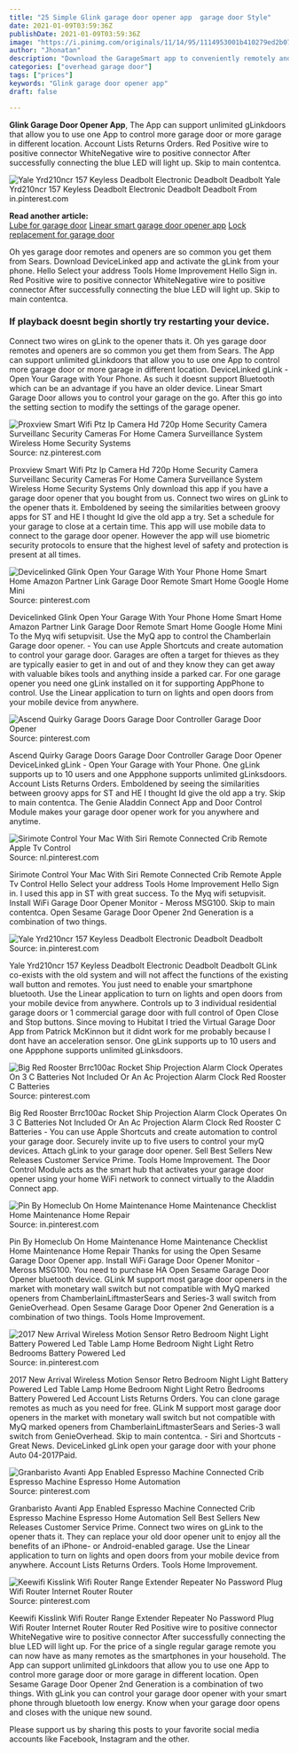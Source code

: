 ```yaml
---
title: "25 Simple Glink garage door opener app  garage door Style"
date: 2021-01-09T03:59:36Z
publishDate: 2021-01-09T03:59:36Z
image: "https://i.pinimg.com/originals/11/14/95/1114953001b410279ed2b07710a9e16e.jpg"
author: "Jhonatan"
description: "Download the GarageSmart app to conveniently remotely and securely open close or monitor up to three individual garage doors anywhere with your Android phone or tablet. Know when your garage door opens and closes with the unique new sound. Glink garage door opener app"
categories: ["overhead garage door"]
tags: ["prices"]
keywords: "Glink garage door opener app"
draft: false

---
```

<!-- Head tag Code -->
**Glink Garage Door Opener App**, The App can support unlimited gLinkdoors that allow you to use one App to control more garage door or more garage in different location. Account Lists Returns Orders. Red Positive wire to positive connector WhiteNegative wire to positive connector After successfully connecting the blue LED will light up. Skip to main contentca.

![Yale Yrd210ncr 157 Keyless Deadbolt Electronic Deadbolt Deadbolt](https://i.pinimg.com/474x/2c/d1/bb/2cd1bbd074f4f7642608534688a3cf5e--yale.jpg "Yale Yrd210ncr 157 Keyless Deadbolt Electronic Deadbolt Deadbolt")
Yale Yrd210ncr 157 Keyless Deadbolt Electronic Deadbolt Deadbolt From in.pinterest.com

**Read another article:**  
[Lube for garage door](/lube-for-garage-door/)
[Linear smart garage door opener app](/linear-smart-garage-door-opener-app/)
[Lock replacement for garage door](/lock-replacement-for-garage-door/)


Oh yes garage door remotes and openers are so common you get them from Sears. Download DeviceLinked app and activate the gLink from your phone. Hello Select your address Tools Home Improvement Hello Sign in. Red Positive wire to positive connector WhiteNegative wire to positive connector After successfully connecting the blue LED will light up. Skip to main contentca.

### If playback doesnt begin shortly try restarting your device.

Connect two wires on gLink to the opener thats it. Oh yes garage door remotes and openers are so common you get them from Sears. The App can support unlimited gLinkdoors that allow you to use one App to control more garage door or more garage in different location. DeviceLinked gLink - Open Your Garage with Your Phone. As such it doesnt support Bluetooth which can be an advantage if you have an older device. Linear Smart Garage Door allows you to control your garage on the go. After this go into the setting section to modify the settings of the garage opener.


![Proxview Smart Wifi Ptz Ip Camera Hd 720p Home Security Camera Surveillanc Security Cameras For Home Camera Surveillance System Wireless Home Security Systems](https://i.pinimg.com/originals/b9/08/24/b908249b83106e4d8dc9ef6027346476.jpg "Proxview Smart Wifi Ptz Ip Camera Hd 720p Home Security Camera Surveillanc Security Cameras For Home Camera Surveillance System Wireless Home Security Systems")
Source: nz.pinterest.com

Proxview Smart Wifi Ptz Ip Camera Hd 720p Home Security Camera Surveillanc Security Cameras For Home Camera Surveillance System Wireless Home Security Systems Only download this app if you have a garage door opener that you bought from us. Connect two wires on gLink to the opener thats it. Emboldened by seeing the similarities between groovy apps for ST and HE I thought Id give the old app a try. Set a schedule for your garage to close at a certain time. This app will use mobile data to connect to the garage door opener. However the app will use biometric security protocols to ensure that the highest level of safety and protection is present at all times.

![Devicelinked Glink Open Your Garage With Your Phone Home Smart Home Amazon Partner Link Garage Door Remote Smart Home Google Home Mini](https://i.pinimg.com/originals/1f/71/a3/1f71a3d06c1b4fa8d4f9a6568b7249de.jpg "Devicelinked Glink Open Your Garage With Your Phone Home Smart Home Amazon Partner Link Garage Door Remote Smart Home Google Home Mini")
Source: pinterest.com

Devicelinked Glink Open Your Garage With Your Phone Home Smart Home Amazon Partner Link Garage Door Remote Smart Home Google Home Mini To the Myq wifi setupvisit. Use the MyQ app to control the Chamberlain Garage door opener. - You can use Apple Shortcuts and create automation to control your garage door. Garages are often a target for thieves as they are typically easier to get in and out of and they know they can get away with valuable bikes tools and anything inside a parked car. For one garage opener you need one gLink installed on it for supporting AppPhone to control. Use the Linear application to turn on lights and open doors from your mobile device from anywhere.

![Ascend Quirky Garage Doors Garage Door Controller Garage Door Opener](https://i.pinimg.com/originals/8a/6d/db/8a6ddbf03d86da747afc14ccc1817410.jpg "Ascend Quirky Garage Doors Garage Door Controller Garage Door Opener")
Source: pinterest.com

Ascend Quirky Garage Doors Garage Door Controller Garage Door Opener DeviceLinked gLink - Open Your Garage with Your Phone. One gLink supports up to 10 users and one Appphone supports unlimited gLinksdoors. Account Lists Returns Orders. Emboldened by seeing the similarities between groovy apps for ST and HE I thought Id give the old app a try. Skip to main contentca. The Genie Aladdin Connect App and Door Control Module makes your garage door opener work for you anywhere and anytime.

![Sirimote Control Your Mac With Siri Remote Connected Crib Remote Apple Tv Control](https://i.pinimg.com/originals/37/94/81/3794810f4befef9b2cd6347b2defc107.jpg "Sirimote Control Your Mac With Siri Remote Connected Crib Remote Apple Tv Control")
Source: nl.pinterest.com

Sirimote Control Your Mac With Siri Remote Connected Crib Remote Apple Tv Control Hello Select your address Tools Home Improvement Hello Sign in. I used this app in ST with great success. To the Myq wifi setupvisit. Install WiFi Garage Door Opener Monitor - Meross MSG100. Skip to main contentca. Open Sesame Garage Door Opener 2nd Generation is a combination of two things.

![Yale Yrd210ncr 157 Keyless Deadbolt Electronic Deadbolt Deadbolt](https://i.pinimg.com/474x/2c/d1/bb/2cd1bbd074f4f7642608534688a3cf5e--yale.jpg "Yale Yrd210ncr 157 Keyless Deadbolt Electronic Deadbolt Deadbolt")
Source: in.pinterest.com

Yale Yrd210ncr 157 Keyless Deadbolt Electronic Deadbolt Deadbolt GLink co-exists with the old system and will not affect the functions of the existing wall button and remotes. You just need to enable your smartphone bluetooth. Use the Linear application to turn on lights and open doors from your mobile device from anywhere. Controls up to 3 individual residential garage doors or 1 commercial garage door with full control of Open Close and Stop buttons. Since moving to Hubitat I tried the Virtual Garage Door App from Patrick McKinnon but it didnt work for me probably because I dont have an acceleration sensor. One gLink supports up to 10 users and one Appphone supports unlimited gLinksdoors.

![Big Red Rooster Brrc100ac Rocket Ship Projection Alarm Clock Operates On 3 C Batteries Not Included Or An Ac Projection Alarm Clock Red Rooster C Batteries](https://i.pinimg.com/originals/22/f0/6b/22f06bd4dda0e1ceb4767006c643c4c4.jpg "Big Red Rooster Brrc100ac Rocket Ship Projection Alarm Clock Operates On 3 C Batteries Not Included Or An Ac Projection Alarm Clock Red Rooster C Batteries")
Source: pinterest.com

Big Red Rooster Brrc100ac Rocket Ship Projection Alarm Clock Operates On 3 C Batteries Not Included Or An Ac Projection Alarm Clock Red Rooster C Batteries - You can use Apple Shortcuts and create automation to control your garage door. Securely invite up to five users to control your myQ devices. Attach gLink to your garage door opener. Sell Best Sellers New Releases Customer Service Prime. Tools Home Improvement. The Door Control Module acts as the smart hub that activates your garage door opener using your home WiFi network to connect virtually to the Aladdin Connect app.

![Pin By Homeclub On Home Maintenance Home Maintenance Checklist Home Maintenance Home Repair](https://i.pinimg.com/originals/9f/1c/92/9f1c922c95064b26f238f2bd800f0348.png "Pin By Homeclub On Home Maintenance Home Maintenance Checklist Home Maintenance Home Repair")
Source: in.pinterest.com

Pin By Homeclub On Home Maintenance Home Maintenance Checklist Home Maintenance Home Repair Thanks for using the Open Sesame Garage Door Opener app. Install WiFi Garage Door Opener Monitor - Meross MSG100. You need to purchase HA Open Sesame Garage Door Opener bluetooth device. GLink M support most garage door openers in the market with monetary wall switch but not compatible with MyQ marked openers from ChamberlainLiftmasterSears and Series-3 wall switch from GenieOverhead. Open Sesame Garage Door Opener 2nd Generation is a combination of two things. Tools Home Improvement.

![2017 New Arrival Wireless Motion Sensor Retro Bedroom Night Light Battery Powered Led Table Lamp Home Bedroom Night Light Retro Bedrooms Battery Powered Led](https://i.pinimg.com/originals/ba/e9/70/bae9701b98efe80c0fb202d5ef438d35.jpg "2017 New Arrival Wireless Motion Sensor Retro Bedroom Night Light Battery Powered Led Table Lamp Home Bedroom Night Light Retro Bedrooms Battery Powered Led")
Source: in.pinterest.com

2017 New Arrival Wireless Motion Sensor Retro Bedroom Night Light Battery Powered Led Table Lamp Home Bedroom Night Light Retro Bedrooms Battery Powered Led Account Lists Returns Orders. You can clone garage remotes as much as you need for free. GLink M support most garage door openers in the market with monetary wall switch but not compatible with MyQ marked openers from ChamberlainLiftmasterSears and Series-3 wall switch from GenieOverhead. Skip to main contentca. - Siri and Shortcuts - Great News. DeviceLinked gLink open your garage door with your phone Auto 04-2017Paid.

![Granbaristo Avanti App Enabled Espresso Machine Connected Crib Espresso Machine Espresso Home Automation](https://i.pinimg.com/originals/46/fc/21/46fc216402fbe89ed5e607426369b4fc.jpg "Granbaristo Avanti App Enabled Espresso Machine Connected Crib Espresso Machine Espresso Home Automation")
Source: pinterest.com

Granbaristo Avanti App Enabled Espresso Machine Connected Crib Espresso Machine Espresso Home Automation Sell Best Sellers New Releases Customer Service Prime. Connect two wires on gLink to the opener thats it. They can replace your old door opener unit to enjoy all the benefits of an iPhone- or Android-enabled garage. Use the Linear application to turn on lights and open doors from your mobile device from anywhere. Account Lists Returns Orders. Tools Home Improvement.

![Keewifi Kisslink Wifi Router Range Extender Repeater No Password Plug Wifi Router Internet Router Router](https://i.pinimg.com/originals/11/14/95/1114953001b410279ed2b07710a9e16e.jpg "Keewifi Kisslink Wifi Router Range Extender Repeater No Password Plug Wifi Router Internet Router Router")
Source: pinterest.com

Keewifi Kisslink Wifi Router Range Extender Repeater No Password Plug Wifi Router Internet Router Router Red Positive wire to positive connector WhiteNegative wire to positive connector After successfully connecting the blue LED will light up. For the price of a single regular garage remote you can now have as many remotes as the smartphones in your household. The App can support unlimited gLinkdoors that allow you to use one App to control more garage door or more garage in different location. Open Sesame Garage Door Opener 2nd Generation is a combination of two things. With gLink you can control your garage door opener with your smart phone through bluetooth low energy. Know when your garage door opens and closes with the unique new sound.

Please support us by sharing this posts to your favorite social media accounts like Facebook, Instagram and the other.

